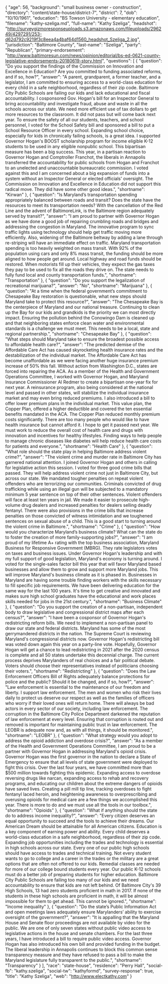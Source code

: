 {
  "age": 56,
  "background": "small business owner - construction",
  "directory": "content/state-house/district-7",
  "district": 7,
  "dob": "10/10/1961",
  "education": "BS  Towson University - elementary education",
  "filename": "kathy-szeliga.md",
  "full-name": "Kathy Szeliga",
  "headshot": "http://surveygizmoresponseuploads.s3.amazonaws.com/fileuploads/296249/4297291/253-d62d792c9219f3c8eea4a4baf64d1560_headshot_Szeliga_2.jpg",
  "jurisdiction": "Baltimore County",
  "last-name": "Szeliga",
  "party": "Republican",
  "primary-endorsement": "http://www.baltimoresun.com/news/opinion/editorial/bs-ed-0621-county-legislative-endorsements-20180619-story.html",
  "questions": [
    {
      "question": "Do you support the findings of the Commission on Innovation and Excellence in Education? Are you committed to funding associated reforms, and if so, how?",
      "answer": "A parent, grandparent, a former teacher, and a legislator, I am committed to ensuring access to a world-class education for every child in a safe neighborhood, regardless of their zip code.   Baltimore City Public Schools are failing our kids and lack educational and fiscal accountability. I cosponsored Gov. Hogan's bill for an Inspector General to bring accountability and investigate fraud, abuse and waste in all the schools across our state. We need more efficient use of tax dollars to get more resources to the classroom.  It did not pass but will come back next year.  To ensure the safety of all our students, teachers, and school personnel, I voted for the School Safety bill and sponsored a bill to put a School Resource Officer in every school.   Expanding school choice, especially for kids in chronically failing schools, is a great idea.  I supported Governor Hogan's BOOST scholarship program for income eligible K-12 students to be used in any eligible nonpublic school.  This bipartisan measure has been a big success. This year, in a partisan reaction to Governor Hogan and Comptroller Franchot, the liberals in Annapolis transferred the accountability for public schools from Hogan and Franchot to an unelected and unaccountable bureaucratic commission.  I voted against this and I am concerned about a big expansion of funds into a system without an Inspector General or elected officials' oversight.  The Commission on Innovation and Excellence in Education did not support this radical move.  They did have some other good ideas.",
      "shortname": "Kirwan"
    },
    {
      "question": "Is Maryland’s transportation spending appropriately balanced between roads and transit? Does the state have the resources to meet its transportation needs? With the cancellation of the Red Line and the advent of BaltimoreLink, is the Baltimore region adequately served by transit?",
      "answer": "I am proud to partner with Governor Hogan as we have done a good job of repairing crumbling roads and bridges and addressing the congestion in Maryland.  The innovative program to sync traffic lights using technology should help get traffic moving more efficiently.  Also, widening of the Baltimore beltway by adding a lane through re-striping will have an immediate effect on traffic.   Maryland transportation spending is too heavily weighted on mass transit.  With 92% of the population using cars and only 8% mass transit, the funding should be more aligned to how people get around.   Local highway and road funds should be restored. When motorists fill up their vehicles, they expect the gas taxes they pay to be used to fix all the roads they drive on.  The state needs to fully fund local and county transportation funds.",
      "shortname": "Transportation"
    },
    {
      "question": "Do you support the legalization of recreational marijuana?",
      "answer": "No",
      "shortname": "Marijuana"
    },
    {
      "question": "At a time when the federal government’s commitment to Chesapeake Bay restoration is questionable, what new steps should Maryland take to protect this resource?",
      "answer": "The Chesapeake Bay is the centerpiece of Maryland and our national treasure.  Continuing to clean up the Bay for our kids and grandkids is the priority we can most directly impact.  Ensuring the pollution behind the Conowingo Dam is cleaned up and that neighboring states enforce clean water and environmental standards is a challenge we must meet.  This needs to be a local, state and regional partnership.",
      "shortname": "Chesapeake Bay"
    },
    {
      "question": "What steps should Maryland take to ensure the broadest possible access to affordable health care?",
      "answer": "The predicted demise of the Affordable Care Act has caused skyrocketing health insurance rates and the destabilization of the individual market.  The Affordable Care Act has become unaffordable as we were facing another huge insurance premium increase of 50% this fall.  Without action from Washington D.C., states are forced into repairing the ACA.  As a member of the Health and Government Operations Committee, I worked with Governor Hogan, and Maryland Insurance Commissioner Al Redmer to create a bipartisan one-year fix for next year.  A reinsurance program, also being considered at the national level and passed in other states, will stabilize the individual insurance market and may even bring reduced premiums.   I also introduced a bill to offer lower premium plans in the individual market.  This value plan, the Copper Plan, offered a higher deductible and covered the ten essential benefits mandated in the ACA.  The Copper Plan reduced monthly premium costs significantly.  There are too many people who would like to have health insurance but cannot afford it.  I hope to get it passed next year. We must work to reduce the overall cost of health care and drugs with innovation and incentives for healthy lifestyles.  Finding ways to help people to manage chronic diseases like diabetes will help reduce health care costs for patients and everyone.",
      "shortname": "Health Care"
    },
    {
      "question": "What role should the state play in helping Baltimore address violent crime?",
      "answer": "The violent crime and murder rate in Baltimore City has garnered national attention.  I joined Governor Hogan and others in calling for legislative action this session.  I voted for three good crime bills that passed.  They will help address violent crime not just in Baltimore City, but across our state.   We mandated tougher penalties on repeat violent offenders who are terrorizing our communities.  Criminals convicted of drug trafficking while using an illegal gun will be subjected to a mandatory minimum 5 year sentence on top of their other sentences.  Violent offenders will face at least ten years in jail.  We made it easier to prosecute high-volume drug dealers and increased penalties for dealers selling deadly fentanyl.   There were also provisions in the crime bills that increase penalties on those convicted of witness intimidation and we toughened sentences on sexual abuse of a child.  This is a good start to turning around the violent crime in Baltimore.",
      "shortname": "Crime"
    },
    {
      "question": "How would you characterize Maryland’s business climate? What can the state do to foster the creation of more family-supporting jobs?",
      "answer": "I am proud of my lifetime A+ rating with the top business association, Maryland Business for Responsive Government (MBRG).  They rate legislators votes on taxes and business issues. Under Governor Hogan's leadership and with my full support of good legislation, Maryland's economy is turning around.   I voted for the single-sales factor bill this year that will favor Maryland based businesses and allow them to grow and support more Maryland jobs.  This will improve Maryland's business climate as it is phased in.   Businesses in Maryland are having some trouble finding workers with the skills necessary to fill specific job requirements.  We have been delivering education for the same way for the last 100 years.  It's time to get creative and innovated and makes sure high school graduates have the educational and work places skills needed for jobs in the 21st century.",
      "shortname": "Business Climate"
    },
    {
      "question": "Do you support the creation of a non-partisan, independent body to draw legislative and congressional district maps after each census?",
      "answer": "I have been a cosponsor of Governor Hogan's redistricting reform bills.  We need to implement a non-partisan panel to draw our state and federal districts.  Maryland has some of the most gerrymandered districts in the nation.  The Supreme Court is reviewing Maryland's congressional districts now.   Governor Hogan's redistricting bill was voted down again this year on a party-line vote.  Hopefully, Governor Hogan will get a chance to lead redistricting in 2021 after the 2020 census is complete and all 50 states undertake this decennial charge.  The current process deprives Marylanders of real choices and a fair political debate.  Voters should choose their representatives instead of politicians choosing their voters.",
      "shortname": "Redistricting"
    },
    {
      "question": "Does the Law Enforcement Officers Bill of Rights adequately balance protections for police and the public? Should it be changed, and if so, how?",
      "answer": "Law enforcement is essential to the maintenance of our freedom and liberty.  I support law enforcement.  The men and women who risk their lives daily to protect us deserve our respect as well as the families of officers who worry if their loved ones will return home.   There will always be bad actors in every sector of our society, including law enforcement.  The corruption in the Baltimore City Police Department darkened the reputation of law enforcement at every level.  Ensuring that corruption is routed out and removed is important for maintaining public trust in law enforcement.   The LEOBR is adequate now and, as with all things, it should be monitored.",
      "shortname": "LEOBR"
    },
    {
      "question": "What strategy would you adopt to address the opioid addiction and overdose crisis?",
      "answer": "As a member of the Health and Government Operations Committee, I am proud to be a partner with Governor Hogan in addressing Maryland's opioid crisis.  Governor Hogan was the first governor in the nation to declare a State of Emergency to ensure that all levels of state government were deployed to fight this crisis.  Over the last four years, we have committed more than $500 million towards fighting this epidemic.  Expanding access to overdose reversing drugs like narcan, expanding access to rehab and recovery programs, and educating  our children about the extreme dangers of opioids have saved lives.   Creating a pill mill tip line, tracking overdoses to fight fentanyl laced heroin, and heightening awareness to overprescribing and overusing opioids for medical care are a few things we accomplished this year.  There is more to do and we must use all the tools in our toolbox.",
      "shortname": "Opioids"
    },
    {
      "question": "What if anything should the state do to address income inequality?",
      "answer": "Every citizen deserves an equal opportunity to succeed and the tools to achieve their dreams.  Our American Dream should be attainable for all American citizens. Education is a key component of earning power and ability.  Every child deserves a world-class education in a safe neighborhood, regardless of their zip code.  Expanding job opportunities including the trades and technology is essential in high schools across our state.  Every one of our public high schools should have access to trades and technical training.  Not every student wants to go to college and a career in the trades or the military are a great options that are often not offered to our kids.  Remedial classes are needed for more of our college bound students every year.  Our public K-12 schools must do a better job of preparing students for higher education.   Baltimore City Public Schools are failing too many of our kids and we need accountability to ensure that kids are not left behind.  Of Baltimore City's 39 High Schools, 13 had zero students proficient in math in 2017.  If none of the students in these high schools are proficient in math, it will be almost impossible for them to get ahead.  This cannot be ignored.",
      "shortname": "Income inequality"
    },
    {
      "question": "Do the state’s Public Information Act and open meetings laws adequately ensure Marylanders’ ability to exercise oversight of the government?",
      "answer": "It is appalling that the Maryland House and Senate floor proceedings are not available by video for the public.  We are one of only seven states without public video access to legislative actions in the house and senate chambers.   For the last three years, I have introduced a bill to require public video access.  Governor Hogan has also introduced his own bill and provided funding in the budget.   The liberal leadership in Annapolis continues to block this common sense transparency measure and they have refused to pass a bill to make the Maryland legislature fully transparent to the public.",
      "shortname": "Transparency"
    }
  ],
  "race": "state-house",
  "residence": "Perry Hall",
  "social-fb": "kathy.szeliga",
  "social-tw": "kathyformd",
  "survey-response": true,
  "title": "Kathy Szeliga",
  "web": "http://www.electkathy.com"
}
